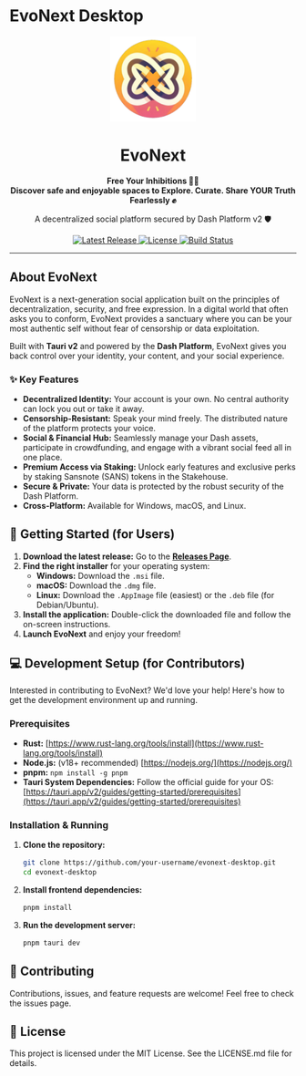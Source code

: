 # EvoNext Desktop

<div align="center">
  <img src="src/assets/icon.svg" alt="EvoNext Logo" width="150"/>
  <h1>EvoNext</h1>
  <p><strong>Free Your Inhibitions ⛓️‍💥
  <br />Discover safe and enjoyable spaces to Explore. Curate. Share YOUR Truth Fearlessly ✊</strong></p>
  <p>A decentralized social platform secured by Dash Platform v2 🛡️</p>

  <p>
    <a href="https://github.com/your-username/evonext-desktop/releases/latest">
      <img src="https://img.shields.io/github/v/release/your-username/evonext-desktop?style=for-the-badge" alt="Latest Release"/>
    </a>
    <a href="https://github.com/your-username/evonext-desktop/blob/main/LICENSE.md">
      <img src="https://img.shields.io/github/license/your-username/evonext-desktop?style=for-the-badge" alt="License"/>
    </a>
    <a href="https://github.com/your-username/evonext-desktop/actions/workflows/release.yml">
      <img src="https://img.shields.io/github/actions/workflow/status/your-username/evonext-desktop/release.yml?style=for-the-badge" alt="Build Status"/>
    </a>
  </p>
</div>

---

## About EvoNext

EvoNext is a next-generation social application built on the principles of decentralization, security, and free expression. In a digital world that often asks you to conform, EvoNext provides a sanctuary where you can be your most authentic self without fear of censorship or data exploitation.

Built with **Tauri v2** and powered by the **Dash Platform**, EvoNext gives you back control over your identity, your content, and your social experience.

### ✨ Key Features

*   **Decentralized Identity:** Your account is your own. No central authority can lock you out or take it away.
*   **Censorship-Resistant:** Speak your mind freely. The distributed nature of the platform protects your voice.
*   **Social & Financial Hub:** Seamlessly manage your Dash assets, participate in crowdfunding, and engage with a vibrant social feed all in one place.
*   **Premium Access via Staking:** Unlock early features and exclusive perks by staking Sansnote (SANS) tokens in the Stakehouse.
*   **Secure & Private:** Your data is protected by the robust security of the Dash Platform.
*   **Cross-Platform:** Available for Windows, macOS, and Linux.

## 🚀 Getting Started (for Users)

1.  **Download the latest release:** Go to the [**Releases Page**](https://github.com/your-username/evonext-desktop/releases/latest).
2.  **Find the right installer** for your operating system:
    *   **Windows:** Download the `.msi` file.
    *   **macOS:** Download the `.dmg` file.
    *   **Linux:** Download the `.AppImage` file (easiest) or the `.deb` file (for Debian/Ubuntu).
3.  **Install the application:** Double-click the downloaded file and follow the on-screen instructions.
4.  **Launch EvoNext** and enjoy your freedom!

## 💻 Development Setup (for Contributors)

Interested in contributing to EvoNext? We'd love your help! Here's how to get the development environment up and running.

### Prerequisites

*   **Rust:** [https://www.rust-lang.org/tools/install](https://www.rust-lang.org/tools/install)
*   **Node.js:** (v18+ recommended) [https://nodejs.org/](https://nodejs.org/)
*   **pnpm:** `npm install -g pnpm`
*   **Tauri System Dependencies:** Follow the official guide for your OS: [https://tauri.app/v2/guides/getting-started/prerequisites](https://tauri.app/v2/guides/getting-started/prerequisites)

### Installation & Running

1.  **Clone the repository:**
    ```bash
    git clone https://github.com/your-username/evonext-desktop.git
    cd evonext-desktop

2.  **Install frontend dependencies:**
    ```bash
    pnpm install

3.  **Run the development server:**
    ```bash
    pnpm tauri dev

## 🤝 Contributing

Contributions, issues, and feature requests are welcome! Feel free to check the issues page.

## 📄 License

This project is licensed under the MIT License. See the LICENSE.md file for details.
